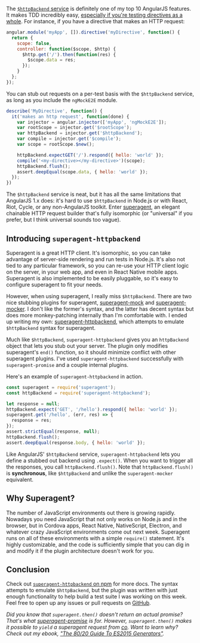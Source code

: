 The [`$httpBackend` service](https://docs.angularjs.org/api/ngMock/service/$httpBackend) is definitely one of my top 10 AngularJS features. It makes TDD incredibly easy, [especially if you're testing directives as a whole](http://thecodebarbarian.com/2015/06/12/testing-angularjs-directives).
For instance, if you have a directive that makes an HTTP request:

```javascript
angular.module('myApp', []).directive('myDirective', function() {
  return {
    scope: false,
    controller: function($scope, $http) {
      $http.get('/').then(function(res) {
        $scope.data = res;
      });
    }
  };
});
```

You can stub out requests on a per-test basis with the `$httpBackend`
service, as long as you include the `ngMockE2E` module.

```javascript
describe('MyDirective', function() {
  it('makes an http request', function(done) {
    var injector = angular.injector(['myApp', 'ngMockE2E']);
    var rootScope = injector.get('$rootScope');
    var httpBackend = injector.get('$httpBackend');
    var compile = injector.get('$compile');
    var scope = rootScope.$new();

    httpBackend.expectGET('/').respond({ hello: 'world' });
    compile('<my-directive></my-directive>')(scope);
    httpBackend.flush();
    assert.deepEqual(scope.data, { hello: 'world' });
  });
})
```

The `$httpBackend` service is neat, but it has all the same limitations
that AngularJS 1.x does: it's hard to use `$httpBackend` in Node.js or
with React, Riot, Cycle, or any non-AngularJS toolkit. Enter
[superagent](https://www.npmjs.com/package/superagent), an elegant chainable
HTTP request builder that's fully isomorphic (or "universal" if you prefer,
but I think universal sounds too vague).

Introducing `superagent-httpbackend`
------------------------------------

Superagent is a great HTTP client. It's isomorphic, so you can take advantage
of server-side rendering and run tests in Node.js. It's also not tied to
any particular framework, so you can re-use your HTTP client logic on the
server, in your web app, and even in React Native mobile apps. Superagent
is also implemented to be easily pluggable, so it's easy to configure
superagent to fit your needs.

However, when using superagent, I really miss `$httpBackend`. There are
two nice stubbing plugins for superagent,
[superagent-mock](https://github.com/M6Web/superagent-mock) and
[superagent-mocker](https://github.com/A/superagent-mocker). I don't
like the former's syntax, and the latter has decent syntax but does
more monkey-patching internally than I'm comfortable with.
I ended up writing my own: [superagent-httpbackend](http://npmjs.org/package/superagent-httpbackend),
which attempts to emulate `$httpBackend` syntax for superagent.

Much like `$httpBackend`, `superagent-httpbackend` gives you an `httpBackend`
object that lets you stub out your server. The plugin only modifies
superagent's `end()` function, so it should minimize conflict with other
superagent plugins. I've used `superagent-httpbackend` successfully with
`superagent-promise` and a couple internal plugins.

Here's an example of `superagent-httpbackend` in action.

```javascript
const superagent = require('superagent');
const httpBackend = require('superagent-httpbackend');

let response = null;
httpBackend.expect('GET', '/hello').respond({ hello: 'world' });
superagent.get('/hello', (err, res) => {
  response = res;
});
assert.strictEqual(response, null);
httpBackend.flush();
assert.deepEqual(response.body, { hello: 'world' });
```

Like AngularJS' `$httpBackend` service, `superagent-httpbackend` lets you
define a stubbed out backend using `.expect()`. When you want to trigger
all the responses, you call `httpBackend.flush()`. Note that
`httpBackend.flush()` is **synchronous**, like `$httpBackend` and unlike
the `superagent-mocker` equivalent.

Why Superagent?
---------------

The number of JavaScript environments out there is growing rapidly.
Nowadays you need JavaScript that not only works on Node.js and in the
browser, but in Cordova apps, React Native, NativeScript, Electron,
and whatever crazy JavaScript environments come out next week.
Superagent runs on all of these environments with a simple `require()`
statement. It's highly customizable, and the code is sufficiently
simple that you can dig in and modify it if the plugin architecture
doesn't work for you.

Conclusion
----------

Check out [`superagent-httpbackend` on npm](https://www.npmjs.com/package/superagent-httpbackend) for more docs.
The syntax attempts to emulate `$httpBackend`, but the plugin was written
with just enough functionality to help build a test suite I was working on this
week. Feel free to open up any issues or pull requests on [GitHub](https://github.com/vkarpov15/superagent-httpbackend).

*Did you know that `superagent.then()` doesn't return an actual promise?
That's what [superagent-promise](https://www.npmjs.com/package/superagent-promise) is for.
However, `superagent.then()` makes it possible to `yield` a superagent
request from [co](https://www.npmjs.com/package/co). Want to learn why?
Check out my ebook, ["The 80/20 Guide To ES2015 Generators"](http://thecodebarbarian.com/introducing-80-20-guide-to-es2015-generators).*
